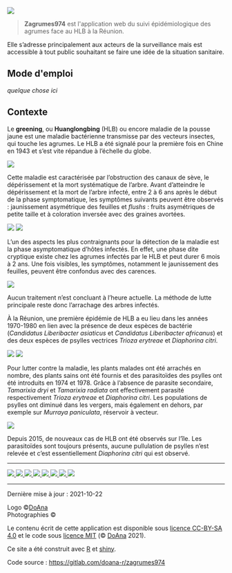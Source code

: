 
<img src="logo-zagrumes974.png" id="logo"> 

> **Zagrumes974** est l'application web du suivi épidémiologique des agrumes face au HLB à la Réunion.

Elle s’adresse principalement aux acteurs de la surveillance mais est accessible à tout public souhaitant se faire une idée de la situation sanitaire.

## Mode d'emploi

*quelque chose ici*

## Contexte

Le **greening**, ou **Huanglongbing** (HLB) ou encore maladie de la pousse jaune est une maladie bactérienne transmisse par des vecteurs insectes, qui touche les agrumes. Le HLB a été signalé pour la première fois en Chine en 1943 et s’est vite répandue à l’échelle du globe.

<p class="center">
  <img src="carte.jpg" class="responsive-img">
</p>

Cette maladie est caractérisée par l’obstruction des canaux de sève, le dépérissement et la mort systématique de l’arbre.
Avant d’atteindre le dépérissement et la mort de l’arbre infecté, entre 2 à 6 ans après le début de la phase symptomatique, les symptômes suivants peuvent être observés : jaunissement asymétrique des feuilles et *flushs* : fruits asymétriques de petite taille et à coloration inversée avec des graines avortées.

<p class="center">
  <img src="symptomes.png" class="responsive-img-600"> 
  <img src="coupe.png" class="responsive-img-600"> 
</p>

L’un des aspects les plus contraignants pour la détection de la maladie est la phase asymptomatique d’hôtes infectés. 
En effet, une phase dite cryptique existe chez les agrumes infectés par le HLB et peut durer 6 mois à 2 ans. 
Une fois visibles, les symptômes, notamment le jaunissement des feuilles, peuvent être confondus avec des carences. 

<p class="center">
  <img src="arbre-malade.jpg" class="responsive-img"> 
</p>

Aucun traitement n’est concluant à l’heure actuelle. La méthode de lutte principale reste donc l’arrachage des arbres infectés.

À la Réunion, une première épidémie de HLB a eu lieu dans les années 1970-1980 en lien avec la présence de deux espèces de bactérie (*Candidatus Liberibacter asiaticus* et *Candidatus Liberibacter africanus*) et des deux espèces de psylles vectrices *Trioza erytreae* et *Diaphorina citri*. 

<p class="center">
  <img src="psylle.png" class="responsive-img"> 
  <img src="psylle2.jpg" class="responsive-img"> 
</p>


Pour lutter contre la maladie, les plants malades ont été arrachés en nombre, des plants sains ont été fournis et des parasitoïdes des psylles ont été introduits en 1974 et 1978. Grâce à l’absence de parasite secondaire, *Tamarixia dryi* et *Tamarixia radiata* ont effectivement parasité respectivement *Trioza erytreae* et *Diaphorina citri*. Les populations de psylles ont diminué dans les vergers, mais également en dehors, par exemple sur *Murraya paniculata*, réservoir à vecteur. 

<p class="center">
  <img src="parasitoide.png" class="responsive-img"> 
</p>


Depuis 2015, de nouveaux cas de HLB ont été observés sur l’île. Les parasitoïdes sont toujours présents, aucune pullulation de psylles n’est relevée et c’est essentiellement *Diaphorina citri* qui est observé.





***

[<img src="logo-cirad.jpg" class="logo-10"> ](https://www.cirad.fr/)
[<img src="logo-anses.jpg" class="logo-10"> ](https://www.anses.fr/fr)
[<img src="logo-inrae.png" class="logo-10"> ](https://www.inrae.fr/)
[<img src="logo-fdgdon.jpg" class="logo-10"> ](http://www.fdgdon974.fr)
[<img src="logo-departement-reunion.jpg" class="logo-10"> ](https://www.departement974.fr/)
[<img src="logo-region-reunion.png" class="logo-10"> ](https://regionreunion.com/)
[<img src="logo-ministere-agriculture.jpg" class="logo-10"> ](https://agriculture.gouv.fr/)
[<img src="logo-eu.jpg" class="logo-10"> ](https://europa.eu/european-union/index_en)

*** 

Dernière mise à jour : 2021-10-22

Logo ©[DoAna](https://doana-r.com)  
Photographies ©    

Le contenu écrit de cette application est disponible sous [licence CC-BY-SA 4.0](https://creativecommons.org/licenses/by-sa/4.0/) et le code sous [licence MIT](https://mit-license.org/) (© [DoAna](https://www.doana-r.com/) 2021).

Ce site a été construit avec [R](https://www.r-project.org/) et [shiny](https://shiny.rstudio.com/).

Code source : https://gitlab.com/doana-r/zagrumes974




